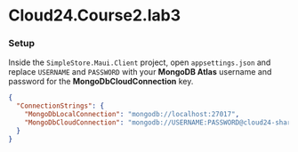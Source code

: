 # Cloud24.Course2.lab3

### Setup

Inside the `SimpleStore.Maui.Client` project, open `appsettings.json` and replace `USERNAME` and `PASSWORD` with your
**MongoDB Atlas** username and password for the **MongoDbCloudConnection** key.

```json
{
  "ConnectionStrings": {
    "MongoDbLocalConnection": "mongodb://localhost:27017",
    "MongoDbCloudConnection": "mongodb://USERNAME:PASSWORD@cloud24-shard-00-00.w61l0.mongodb.net:27017,cloud24-shard-00-01.w61l0.mongodb.net:27017,cloud24-shard-00-02.w61l0.mongodb.net:27017/?ssl=true&replicaSet=atlas-24wh1w-shard-0&authSource=admin&retryWrites=true&w=majority"
  }
}
```